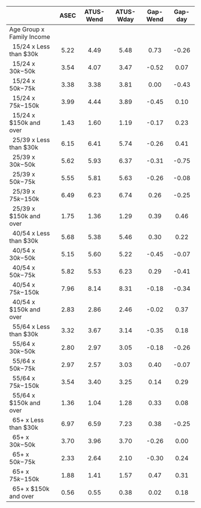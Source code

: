 
|                      |         ASEC |    ATUS-Wend |    ATUS-Wday |     Gap-Wend |      Gap-day |
| -------------------- | :----------: | :----------: | :----------: | :----------: | :----------: |
| Age Group x Family Income |              |              |              |              |              |
| &nbsp;&nbsp;15/24 x Less than $30k |         5.22 |         4.49 |         5.48 |         0.73 |        -0.26 |
| &nbsp;&nbsp;15/24 x $30k-$50k |         3.54 |         4.07 |         3.47 |        -0.52 |         0.07 |
| &nbsp;&nbsp;15/24 x $50k-$75k |         3.38 |         3.38 |         3.81 |         0.00 |        -0.43 |
| &nbsp;&nbsp;15/24 x $75k-$150k |         3.99 |         4.44 |         3.89 |        -0.45 |         0.10 |
| &nbsp;&nbsp;15/24 x $150k and over |         1.43 |         1.60 |         1.19 |        -0.17 |         0.23 |
| &nbsp;&nbsp;25/39 x Less than $30k |         6.15 |         6.41 |         5.74 |        -0.26 |         0.41 |
| &nbsp;&nbsp;25/39 x $30k-$50k |         5.62 |         5.93 |         6.37 |        -0.31 |        -0.75 |
| &nbsp;&nbsp;25/39 x $50k-$75k |         5.55 |         5.81 |         5.63 |        -0.26 |        -0.08 |
| &nbsp;&nbsp;25/39 x $75k-$150k |         6.49 |         6.23 |         6.74 |         0.26 |        -0.25 |
| &nbsp;&nbsp;25/39 x $150k and over |         1.75 |         1.36 |         1.29 |         0.39 |         0.46 |
| &nbsp;&nbsp;40/54 x Less than $30k |         5.68 |         5.38 |         5.46 |         0.30 |         0.22 |
| &nbsp;&nbsp;40/54 x $30k-$50k |         5.15 |         5.60 |         5.22 |        -0.45 |        -0.07 |
| &nbsp;&nbsp;40/54 x $50k-$75k |         5.82 |         5.53 |         6.23 |         0.29 |        -0.41 |
| &nbsp;&nbsp;40/54 x $75k-$150k |         7.96 |         8.14 |         8.31 |        -0.18 |        -0.34 |
| &nbsp;&nbsp;40/54 x $150k and over |         2.83 |         2.86 |         2.46 |        -0.02 |         0.37 |
| &nbsp;&nbsp;55/64 x Less than $30k |         3.32 |         3.67 |         3.14 |        -0.35 |         0.18 |
| &nbsp;&nbsp;55/64 x $30k-$50k |         2.80 |         2.97 |         3.05 |        -0.18 |        -0.26 |
| &nbsp;&nbsp;55/64 x $50k-$75k |         2.97 |         2.57 |         3.03 |         0.40 |        -0.07 |
| &nbsp;&nbsp;55/64 x $75k-$150k |         3.54 |         3.40 |         3.25 |         0.14 |         0.29 |
| &nbsp;&nbsp;55/64 x $150k and over |         1.36 |         1.04 |         1.28 |         0.33 |         0.08 |
| &nbsp;&nbsp;65+ x Less than $30k |         6.97 |         6.59 |         7.23 |         0.38 |        -0.25 |
| &nbsp;&nbsp;65+ x $30k-$50k |         3.70 |         3.96 |         3.70 |        -0.26 |         0.00 |
| &nbsp;&nbsp;65+ x $50k-$75k |         2.33 |         2.64 |         2.10 |        -0.30 |         0.24 |
| &nbsp;&nbsp;65+ x $75k-$150k |         1.88 |         1.41 |         1.57 |         0.47 |         0.31 |
| &nbsp;&nbsp;65+ x $150k and over |         0.56 |         0.55 |         0.38 |         0.02 |         0.18 |

